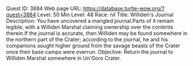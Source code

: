 Quest ID: 3884
Web page URL: https://database.turtle-wow.org/?quest=3884
Level: 50
Min Level: 48
Race: nil
Title: Williden's Journal
Description: You have uncovered a mangled journal.Parts of it remain legible, with a Williden Marshal claiming ownership over the contents therein.If the journal is accurate, then Williden may be found somewhere in the northern part of the Crater; according to the journal, he and his companions sought higher ground from the savage beasts of the Crater once their base camps were overrun.
Objective: Return the journal to Williden Marshal somewhere in Un'Goro Crater.
